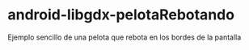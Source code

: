 # android-libgdx-pelotaRebotando
Ejemplo sencillo de una pelota que rebota en los bordes de la pantalla
